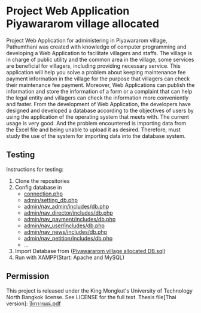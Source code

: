 # Project Web Application Piyawararom village allocated

  Project Web Application for administering in Piyawararom village, Pathumthani was 
created with knowledge of computer programming and developing a Web Application to 
facilitate villagers and staffs. The village is in charge of public utility and the common 
area in the village, some services are beneficial for villagers, including providing necessary 
service. This application will help you solve a problem about keeping maintenance fee 
payment information in the village for the purpose that villagers can check their 
maintenance fee payment. Moreover, Web Applications can publish the information and 
store the information of a form or a complaint that can help the legal entity and villagers 
can check the information more conveniently and faster. From the development of Web 
Application, the developers have designed and developed a database according to the 
objectives of users by using the application of the operating system that meets with. The 
current usage is very good. And the problem encountered is importing data from the Excel 
file and being unable to upload it as desired. Therefore, must study the use of the system 
for importing data into the database system.

## Testing
Instructions for testing:
1. Clone the repositories
2. Config database in 
      - [connection.php](https://github.com/xTopFEE/Piyawararom_village_allocated/blob/main/connection.php)
      - [admin/setting_db.php](https://github.com/xTopFEE/Piyawararom_village_allocated/blob/main/admin/setting_db.php)
      - [admin/nav_admin/includes/db.php](https://github.com/xTopFEE/Piyawararom_village_allocated/blob/main/admin/nav_admin/includes/db.php)
      - [admin/nav_director/includes/db.php](https://github.com/xTopFEE/Piyawararom_village_allocated/blob/main/admin/nav_director/includes/db.php)
      - [admin/nav_payment/includes/db.php](https://github.com/xTopFEE/Piyawararom_village_allocated/blob/main/admin/nav_payment/includes/db.php)
      - [admin/nav_user/includes/db.php](https://github.com/xTopFEE/Piyawararom_village_allocated/blob/main/admin/nav_user/includes/db.php)
      - [admin/nav_news/includes/db.php](https://github.com/xTopFEE/Piyawararom_village_allocated/blob/main/admin/nav_news/includes/db.php)
      - [admin/nav_petition/includes/db.php](https://github.com/xTopFEE/Piyawararom_village_allocated/blob/main/admin/nav_petition/includes/db.php)
      - ...
3. Import Database from ([Piyawararom village allocated DB.sql](https://github.com/xTopFEE/Piyawararom_village_allocated/tree/main/sql))
4. Run with XAMPP(Start: Apache and MySQL)

## Permission
This project is released under the King Mongkut's University of Technology North Bangkok license. See LICENSE for the full text.
Thesis file[Thai version]: [ปิยวรารมณ์.pdf](https://github.com/xTopFEE/Piyawararom_village_allocated/files/10196727/default.pdf)
